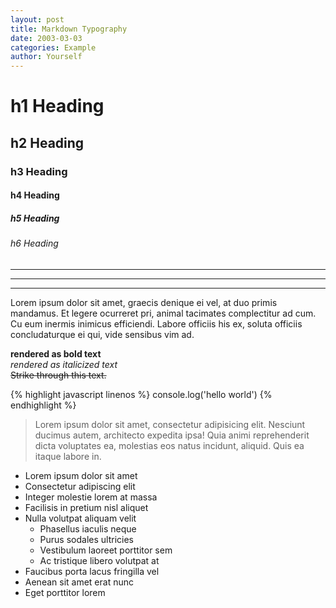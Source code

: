 ```yaml
---
layout: post
title: Markdown Typography
date: 2003-03-03
categories: Example
author: Yourself
---
```

# h1 Heading

## h2 Heading

### h3 Heading

#### h4 Heading

##### h5 Heading

###### h6 Heading

___

---

***

Lorem ipsum dolor sit amet, graecis denique ei vel, at duo primis mandamus. Et legere ocurreret pri, animal tacimates complectitur ad cum. Cu eum inermis inimicus efficiendi. Labore officiis his ex, soluta officiis concludaturque ei qui, vide sensibus vim ad.

**rendered as bold text** <br>
_rendered as italicized text_ <br>
~~Strike through this text.~~ <br>

{% highlight javascript linenos %}
 console.log('hello world')
{% endhighlight %}

> Lorem ipsum dolor sit amet, consectetur adipisicing elit. Nesciunt ducimus autem, architecto expedita ipsa! Quia animi reprehenderit dicta voluptates ea, molestias eos natus incidunt, aliquid. Quis ea itaque labore in.

+ Lorem ipsum dolor sit amet
+ Consectetur adipiscing elit
+ Integer molestie lorem at massa
+ Facilisis in pretium nisl aliquet
+ Nulla volutpat aliquam velit
  - Phasellus iaculis neque
  - Purus sodales ultricies
  - Vestibulum laoreet porttitor sem
  - Ac tristique libero volutpat at
+ Faucibus porta lacus fringilla vel
+ Aenean sit amet erat nunc
+ Eget porttitor lorem
